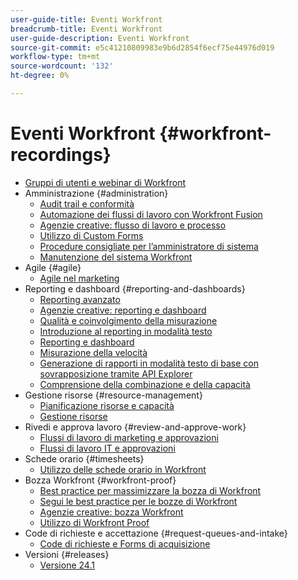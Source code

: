 ```yaml
---
user-guide-title: Eventi Workfront
breadcrumb-title: Eventi Workfront
user-guide-description: Eventi Workfront
source-git-commit: e5c41210809983e9b6d2854f6ecf75e44976d019
workflow-type: tm+mt
source-wordcount: '132'
ht-degree: 0%

---
```



# Eventi Workfront {#workfront-recordings}

+ [Gruppi di utenti e webinar di Workfront](overview.md)
+ Amministrazione {#administration}
   + [Audit trail e conformità](user-groups/audit-trails-and-compliance.md)
   + [Automazione dei flussi di lavoro con Workfront Fusion](user-groups/automating-workflows-with-workfront-fusion.md)
   + [Agenzie creative: flusso di lavoro e processo](user-groups/creative-agencies-workflows-and-process.md)
   + [Utilizzo di Custom Forms](user-groups/leveraging-custom-forms.md)
   + [Procedure consigliate per l’amministratore di sistema](user-groups/system-admin-best-practices.md)
   + [Manutenzione del sistema Workfront](user-groups/workfront-system-maintenance.md)
+ Agile {#agile}
   + [Agile nel marketing](user-groups/agile-in-marketing.md)
+ Reporting e dashboard {#reporting-and-dashboards}
   + [Reporting avanzato](user-groups/advanced-reporting.md)
   + [Agenzie creative: reporting e dashboard](user-groups/creative-agencies-reporting-and-dashboards.md)
   + [Qualità e coinvolgimento della misurazione](webinars/gauging-quality-and-engagement.md)
   + [Introduzione al reporting in modalità testo](webinars/introduction-to-text-mode-reporting.md)
   + [Reporting e dashboard](user-groups/reporting-and-dashboards.md)
   + [Misurazione della velocità](webinars/measuring-velocity.md)
   + [Generazione di rapporti in modalità testo di base con sovrapposizione tramite API Explorer](webinars/supercharge-basic-text-mode-reporting-using-the-api-explorer.md)
   + [Comprensione della combinazione e della capacità](webinars/understanding-mix-and-capacity.md)
+ Gestione risorse {#resource-management}
   + [Pianificazione risorse e capacità](user-groups/resource-and-capacity-planning.md)
   + [Gestione risorse](user-groups/resource-management.md)
+ Rivedi e approva lavoro {#review-and-approve-work}
   + [Flussi di lavoro di marketing e approvazioni](user-groups/marketing-workflows-and-approvals.md)
   + [Flussi di lavoro IT e approvazioni](user-groups/it-workflows-and-approvals.md)
+ Schede orario {#timesheets}
   + [Utilizzo delle schede orario in Workfront](user-groups/utilizing-timesheets-in-workfront.md)
+ Bozza Workfront {#workfront-proof}
   + [Best practice per massimizzare la bozza di Workfront](webinars/best-practices-to-maximize-workfront-proof.md)
   + [Segui le best practice per le bozze di Workfront](webinars/follow-up-to-workfront-proof-best-practices.md)
   + [Agenzie creative: bozza Workfront](user-groups/creative-agencies-workfront-proof.md)
   + [Utilizzo di Workfront Proof](user-groups/leveraging-workfront-proof.md)
+ Code di richieste e accettazione {#request-queues-and-intake}
   + [Code di richieste e Forms di acquisizione](user-groups/request-queues-and-intake-forms.md)
+ Versioni {#releases}
   + [Versione 24.1](webinars/24-1-release-webinar.md)